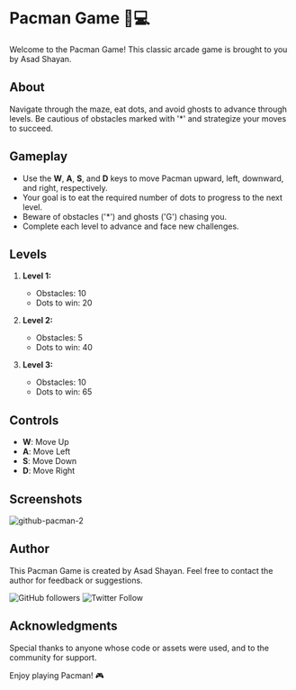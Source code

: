 # Pacman Game 🚀💻

Welcome to the Pacman Game! This classic arcade game is brought to you by Asad Shayan.

## About

Navigate through the maze, eat dots, and avoid ghosts to advance through levels. Be cautious of obstacles marked with '*' and strategize your moves to succeed.

## Gameplay

- Use the **W**, **A**, **S**, and **D** keys to move Pacman upward, left, downward, and right, respectively.
- Your goal is to eat the required number of dots to progress to the next level.
- Beware of obstacles ('*') and ghosts ('G') chasing you.
- Complete each level to advance and face new challenges.

## Levels

1. **Level 1:**
   - Obstacles: 10
   - Dots to win: 20

2. **Level 2:**
   - Obstacles: 5
   - Dots to win: 40

3. **Level 3:**
   - Obstacles: 10
   - Dots to win: 65

## Controls

- **W**: Move Up
- **A**: Move Left
- **S**: Move Down
- **D**: Move Right

## Screenshots


![github-pacman-2](https://github.com/AsadShayan/PACMAN-GAME-CPP/assets/153836414/0e425b12-fc5a-4429-a0c7-62aa0a6b4a64)



## Author

This Pacman Game is created by Asad Shayan. Feel free to contact the author for feedback or suggestions.

![GitHub followers](https://img.shields.io/github/followers/asadshayan?style=social) ![Twitter Follow](https://img.shields.io/twitter/follow/asadshayan?style=social)

## Acknowledgments

Special thanks to anyone whose code or assets were used, and to the community for support.

Enjoy playing Pacman! 🎮
